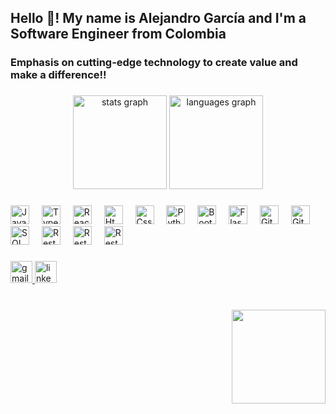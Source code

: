 <h2 align="left">Hello 👋! My name is Alejandro García and I'm a Software Engineer from Colombia</h2>
<h3> Emphasis on cutting-edge technology to create value and make a difference!! </h3>

###

<div align="center">
  <img src="https://github-readme-stats.vercel.app/api?username=maurodesouza&hide_title=false&hide_rank=false&show_icons=true&include_all_commits=true&count_private=true&disable_animations=false&theme=dracula&locale=en&hide_border=false" height="150" alt="stats graph"  />
  <img src="https://github-readme-stats.vercel.app/api/top-langs?username=maurodesouza&locale=en&hide_title=false&layout=compact&card_width=320&langs_count=5&theme=dracula&hide_border=false" height="150" alt="languages graph"  />
</div>

###

<!-- <img align="right" height="150" src="https://media.istockphoto.com/id/1470350238/es/vector/desarrollador-de-software-que-trabaja-con-ordenadores.jpg?s=612x612&w=0&k=20&c=2W-Jrc5_y9zfeACclgo9OAMnyHvOOVWGzsfd94tOJc0=" /> -->

###

<div align="left">
  <img src="https://cdn.jsdelivr.net/gh/devicons/devicon/icons/javascript/javascript-original.svg" className="img-fluid" height="30" alt="Javascript logo"  />
  <img width="12" />
  <img src="https://cdn.jsdelivr.net/gh/devicons/devicon/icons/typescript/typescript-original.svg" className="img-fluid"  height="30" alt="Typescript logo"  />
  <img width="12" />
  <img src="https://cdn.jsdelivr.net/gh/devicons/devicon/icons/react/react-original.svg" className="img-fluid" height="30" alt="React logo"  />
  <img width="12" />
  <img src="https://cdn.jsdelivr.net/gh/devicons/devicon/icons/html5/html5-original.svg" className="img-fluid" height="30" alt="Html5 logo"  />
  <img width="12" />
  <img src="https://cdn.jsdelivr.net/gh/devicons/devicon/icons/css3/css3-original.svg" className="img-fluid"  height="30" alt="Css3 logo"  />
  <img width="12" />
  <img src="https://cdn.jsdelivr.net/gh/devicons/devicon/icons/python/python-original.svg" className= "img-fluid" height="30" alt="Python logo"  />
  <img width="12" />
  <img src="https://getbootstrap.com/docs/5.3/assets/brand/bootstrap-logo.svg" className="img-fluid" alt="Bootstrap logo" height="30" />
  <img width="12" />
  <img src="https://static.cdnlogo.com/logos/f/80/flask.svg" className="img-fluid" alt="Flask logo" height="30" />
  <img width="12" />
  <img src="https://cdn.worldvectorlogo.com/logos/git.svg" className="img-fluid" alt="Git logo" height="30" />
  <img width="12" />
  <img src="https://upload.wikimedia.org/wikipedia/commons/9/91/Octicons-mark-github.svg" className="img-fluid" alt="GitHub logo" height="30" />
  <img width="12" />
  <img src="https://cdn-icons-png.freepik.com/512/12523/12523470.png" className="img-fluid" alt="SQL logo" height="30" /> 
  <img width="12" />
  <img src="https://keenethics.com/wp-content/uploads/2022/01/rest-api-1.svg" className="img-fluid" alt="Rest API´s logo" height="30" /> 
  <img width="12" />
  <img src="https://static.cdnlogo.com/logos/j/58/jest.svg" className="img-fluid" alt="Rest API´s logo" height="30" /> 
  <img width="12" />
  <img src="https://static.cdnlogo.com/logos/f/92/figma.svg" className="img-fluid" alt="Rest API´s logo" height="30" /> 
  <img width="12" />
</div>

###

<div align="left">
  <a href="mailto:agndev93@gmail.com">
  <img src="https://img.shields.io/static/v1?message=Gmail&logo=gmail&label=&color=D14836&logoColor=white&labelColor=&style=for-the-badge" className="img-fluid" height="35" alt="gmail logo" />
  </a>
  <a href="https://www.linkedin.com/in/agndeveloper/" target="_blank">
  <img src="https://img.shields.io/static/v1?message=LinkedIn&logo=linkedin&label=&color=0077B5&logoColor=white&labelColor=&style=for-the-badge" className="img-fluid" height="35" alt="linkedin logo" />
  </a>
</div>

###

<br clear="both">

<!-- <img src="https://raw.githubusercontent.com/maurodesouza/maurodesouza/output/snake.svg" alt="Snake animation" /> -->
<img className="d-flex justify-content-center" align="right" height="150" src="https://media.istockphoto.com/id/1470350238/es/vector/desarrollador-de-software-que-trabaja-con-ordenadores.jpg?s=612x612&w=0&k=20&c=2W-Jrc5_y9zfeACclgo9OAMnyHvOOVWGzsfd94tOJc0="/>

###
